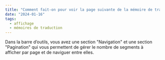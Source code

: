 ```yaml
---
title: "Comment fait-on pour voir la page suivante de la mémoire de traduction ?"
date: "2024-01-16"
tags:
  - affichage
  - mémoires de traduction
---
```


Dans la barre d’outils, vous avez une section "Navigation" et une section "Pagination" qui vous permettent de gérer le nombre de segments à afficher par page et de naviguer entre elles.
